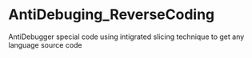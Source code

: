 # AntiDebuging_ReverseCoding
AntiDebugger special code using intigrated slicing technique to get any language source code
